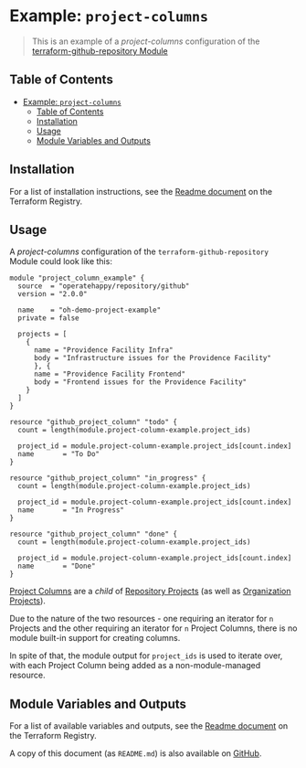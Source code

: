 # Example: `project-columns`

> This is an example of a _project-columns_ configuration of the [terraform-github-repository Module](https://registry.terraform.io/modules/operatehappy/repository/github)

## Table of Contents

- [Example: `project-columns`](#example-project-columns)
  - [Table of Contents](#table-of-contents)
  - [Installation](#installation)
  - [Usage](#usage)
  - [Module Variables and Outputs](#module-variables-and-outputs)

## Installation

For a list of installation instructions, see the [Readme document](https://registry.terraform.io/modules/operatehappy/repository/github) on the Terraform Registry.

## Usage

A _project-columns_ configuration of the `terraform-github-repository` Module could look like this:

```hcl
module "project_column_example" {
  source  = "operatehappy/repository/github"
  version = "2.0.0"

  name    = "oh-demo-project-example"
  private = false

  projects = [
    {
      name = "Providence Facility Infra"
      body = "Infrastructure issues for the Providence Facility"
      }, {
      name = "Providence Facility Frontend"
      body = "Frontend issues for the Providence Facility"
    }
  ]
}

resource "github_project_column" "todo" {
  count = length(module.project-column-example.project_ids)

  project_id = module.project-column-example.project_ids[count.index]
  name       = "To Do"
}

resource "github_project_column" "in_progress" {
  count = length(module.project-column-example.project_ids)

  project_id = module.project-column-example.project_ids[count.index]
  name       = "In Progress"
}

resource "github_project_column" "done" {
  count = length(module.project-column-example.project_ids)

  project_id = module.project-column-example.project_ids[count.index]
  name       = "Done"
}
```

[Project Columns](https://www.terraform.io/docs/providers/github/r/project_column.html) are a _child_ of [Repository Projects](https://www.terraform.io/docs/providers/github/r/repository_project.html) (as well as [Organization Projects](https://www.terraform.io/docs/providers/github/r/organization_project.html)).

Due to the nature of the two resources - one requiring an iterator for `n` Projects and the other requiring an iterator for `n` Project Columns, there is no module built-in support for creating columns.

In spite of that, the module output for `project_ids` is used to iterate over, with each Project Column being added as a non-module-managed resource.

## Module Variables and Outputs

For a list of available variables and outputs, see the [Readme document](https://registry.terraform.io/modules/operatehappy/repository/github) on the Terraform Registry.

A copy of this document (as `README.md`) is also available on [GitHub](https://github.com/operatehappy/terraform-github-repository/blob/main/README.md#readme).

